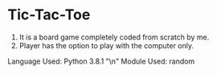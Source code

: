 # Tic-Tac-Toe
1. It is a board game completely coded from scratch by me.
2. Player has the option to play with the computer only.

Language Used: Python 3.8.1 "\n"
Module Used: random
